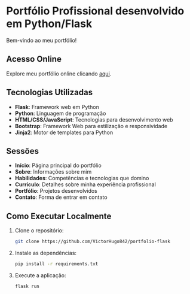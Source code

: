 # Portfólio Profissional desenvolvido em Python/Flask

Bem-vindo ao meu portfólio!

## Acesso Online

Explore meu portfólio online clicando [aqui](https://portfolio-flask-victorh.onrender.com/).

## Tecnologias Utilizadas

- **Flask**: Framework web em Python
- **Python**: Linguagem de programação
- **HTML/CSS/JavaScript**: Tecnologias para desenvolvimento web
- **Bootstrap**: Framework Web para estilização e responsividade
- **Jinja2**: Motor de templates para Python

## Sessões

- **Início**: Página principal do portfólio
- **Sobre**: Informações sobre mim
- **Habilidades**: Competências e tecnologias que domino
- **Currículo**: Detalhes sobre minha experiência profissional
- **Portfólio**: Projetos desenvolvidos
- **Contato**: Forma de entrar em contato

## Como Executar Localmente

1. Clone o repositório:
    ```bash
    git clone https://github.com/VictorHugo842/portfolio-flask
    ```
2. Instale as dependências:
    ```bash
    pip install -r requirements.txt
    ```
3. Execute a aplicação:
    ```bash
    flask run
    ```



